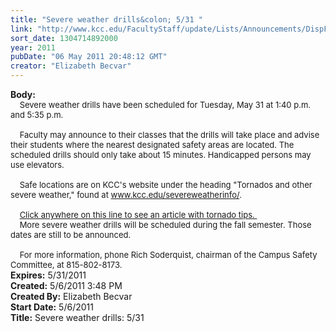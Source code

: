 ```yaml
---
title: "Severe weather drills&colon; 5/31 "
link: "http://www.kcc.edu/FacultyStaff/update/Lists/Announcements/DispForm.aspx?ID=297"
sort_date: 1304714892000
year: 2011
pubDate: "06 May 2011 20:48:12 GMT"
creator: "Elizabeth Becvar"
---
```


<div><b>Body:</b> <div class=ExternalClass2885CD65882647BF82DF292C3AA820FE>
<div><font size=2>    Severe weather drills have been scheduled for Tuesday, May 31 at 1:40 p.m. and 5:35 p.m. </font></div><font size=2>
<div><br>    Faculty may announce to their classes that the drills will take place and advise their students where the nearest designated safety areas are located. The scheduled drills should only take about 15 minutes. Handicapped persons may use elevators. </div>
<div><br>    Safe locations are on KCC's website under the heading &quot;Tornados and other severe weather,&quot; found at </font><a href="/severeweatherinfo/"><font size=2>www.kcc.edu/severeweatherinfo/</font></a><font size=2>.</font></div><font size=2>
<div><br>    <a href="/Community/Collegeinfo/Documents/tornado.pdf">Click anywhere on this line to see an article with tornado tips. </a><br>    More severe weather drills will be scheduled during the fall semester. Those dates are still to be announced.</div>
<div><br>    For more information, phone Rich Soderquist, chairman of the Campus Safety Committee, at 815-802-8173.   </font></div></div></div>
<div><b>Expires:</b> 5/31/2011</div>
<div><b>Created:</b> 5/6/2011 3:48 PM</div>
<div><b>Created By:</b> Elizabeth Becvar</div>
<div><b>Start Date:</b> 5/6/2011</div>
<div><b>Title:</b> Severe weather drills: 5/31 </div>
